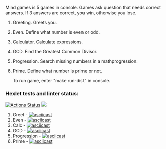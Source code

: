 Mind games is 5 games in console. Games ask question that needs correct answers. If 3 answers are correct, you win, otherwise you lose.
1) Greeting. Greets you.
2) Even. Define what number is even or odd.
3) Calculator. Calculate expressions.
4) GCD. Find the Greatest Common Divisor.
5) Progression. Search missing numbers in a mathprogression.
6) Prime. Define what number is prime or not.
 
   To run game, enter "make run-dist" in console.
### Hexlet tests and linter status:
[![Actions Status](https://github.com/6aobab/java-project-61/actions/workflows/hexlet-check.yml/badge.svg)](https://github.com/6aobab/java-project-61/actions)
<a href="https://codeclimate.com/github/6aobab/java-project-61/maintainability"><img src="https://api.codeclimate.com/v1/badges/3ba169ba8e29f40dc1c5/maintainability" /></a>
1) Greet - [![asciicast](https://asciinema.org/a/QJKyr2ANCKR14n58TU7iEm3l9.svg)](https://asciinema.org/a/QJKyr2ANCKR14n58TU7iEm3l9)
2) Even - [![asciicast](https://asciinema.org/a/O4Kr8HUHl4rx3wO5ASFIeZzJ3.svg)](https://asciinema.org/a/O4Kr8HUHl4rx3wO5ASFIeZzJ3)
3) Calc - [![asciicast](https://asciinema.org/a/RzWmxyBEqnbbnbUv2QSRZv4vS.svg)](https://asciinema.org/a/RzWmxyBEqnbbnbUv2QSRZv4vS)
4) GCD - [![asciicast](https://asciinema.org/a/cll86rnVW2FDxToUdS2zGIDDC.svg)](https://asciinema.org/a/cll86rnVW2FDxToUdS2zGIDDC)
5) Progression - [![asciicast](https://asciinema.org/a/BANqWzgBTkxQRdmmssuYPZ4QR.svg)](https://asciinema.org/a/BANqWzgBTkxQRdmmssuYPZ4QR)
6) Prime - [![asciicast](https://asciinema.org/a/neNyWR6gpif7ib50ZrDV59DtD.svg)](https://asciinema.org/a/neNyWR6gpif7ib50ZrDV59DtD)
